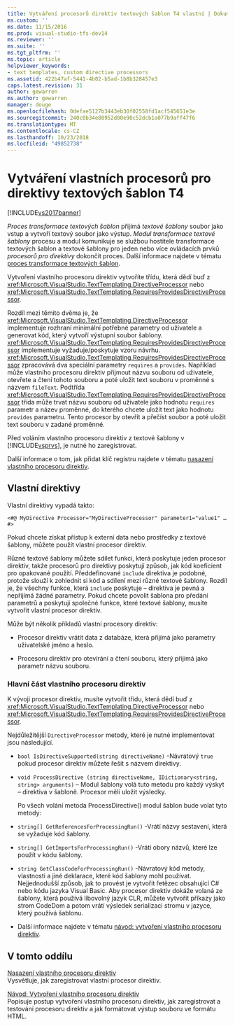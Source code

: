```yaml
---
title: Vytváření procesorů direktiv textových šablon T4 vlastní | Dokumentace Microsoftu
ms.custom: ''
ms.date: 11/15/2016
ms.prod: visual-studio-tfs-dev14
ms.reviewer: ''
ms.suite: ''
ms.tgt_pltfrm: ''
ms.topic: article
helpviewer_keywords:
- text templates, custom directive processors
ms.assetid: 422b47af-5441-4b02-b5ad-1b8b328457e3
caps.latest.revision: 31
author: gewarren
ms.author: gewarren
manager: douge
ms.openlocfilehash: 0defae5127b3443eb30f02558fd1acf545651e3e
ms.sourcegitcommit: 240c8b34e80952d00e90c52dcb1a077b9aff47f6
ms.translationtype: MT
ms.contentlocale: cs-CZ
ms.lasthandoff: 10/23/2018
ms.locfileid: "49852738"
---
```

# <a name="creating-custom-t4-text-template-directive-processors"></a>Vytváření vlastních procesorů pro direktivy textových šablon T4
[!INCLUDE[vs2017banner](../includes/vs2017banner.md)]

*Proces transformace textových šablon* přijímá *textové šablony* soubor jako vstup a vytvoří textový soubor jako výstup. *Modul transformace textové šablony* procesu a modul komunikuje se službou hostitele transformace textových šablon a textové šablony pro jeden nebo více ovládacích prvků *procesorů pro direktivy* dokončit proces. Další informace najdete v tématu [proces transformace textových šablon](../modeling/the-text-template-transformation-process.md).  
  
 Vytvoření vlastního procesoru direktiv vytvoříte třídu, která dědí buď z <xref:Microsoft.VisualStudio.TextTemplating.DirectiveProcessor> nebo <xref:Microsoft.VisualStudio.TextTemplating.RequiresProvidesDirectiveProcessor>.  
  
 Rozdíl mezi těmito dvěma je, že <xref:Microsoft.VisualStudio.TextTemplating.DirectiveProcessor> implementuje rozhraní minimální potřebné parametry od uživatele a generovat kód, který vytvoří výstupní soubor šablony. <xref:Microsoft.VisualStudio.TextTemplating.RequiresProvidesDirectiveProcessor> implementuje vyžaduje/poskytuje vzoru návrhu. <xref:Microsoft.VisualStudio.TextTemplating.RequiresProvidesDirectiveProcessor> zpracovává dva speciální parametry `requires` a `provides`.  Například může vlastního procesoru direktiv přijmout názvu souboru od uživatele, otevřete a čtení tohoto souboru a poté uložit text souboru v proměnné s názvem `fileText`. Podtřída <xref:Microsoft.VisualStudio.TextTemplating.RequiresProvidesDirectiveProcessor> třída může trvat názvu souboru od uživatele jako hodnotu `requires` parametr a název proměnné, do kterého chcete uložit text jako hodnotu `provides` parametru. Tento procesor by otevřít a přečíst soubor a poté uložit text souboru v zadané proměnné.  
  
 Před voláním vlastního procesoru direktiv z textové šablony v [!INCLUDE[vsprvs](../includes/vsprvs-md.md)], je nutné ho zaregistrovat.  
  
 Další informace o tom, jak přidat klíč registru najdete v tématu [nasazení vlastního procesoru direktiv](../modeling/deploying-a-custom-directive-processor.md).  
  
## <a name="custom-directives"></a>Vlastní direktivy  
 Vlastní direktivy vypadá takto:  
  
 `<#@ MyDirective Processor="MyDirectiveProcessor" parameter1="value1" … #>`  
  
 Pokud chcete získat přístup k externí data nebo prostředky z textové šablony, můžete použít vlastní procesor direktiv.  
  
 Různé textové šablony můžete sdílet funkci, která poskytuje jeden procesor direktiv, takže procesorů pro direktivy poskytují způsob, jak kód koeficient pro opakované použití. Předdefinované `include` direktiva je podobné, protože slouží k zohlednit si kód a sdílení mezi různé textové šablony. Rozdíl je, že všechny funkce, která `include` poskytuje – direktiva je pevná a nepřijímá žádné parametry. Pokud chcete povolit šablona pro předání parametrů a poskytují společné funkce, které textové šablony, musíte vytvořit vlastní procesor direktiv.  
  
 Může být několik příkladů vlastní procesory direktiv:  
  
-   Procesor direktiv vrátit data z databáze, která přijímá jako parametry uživatelské jméno a heslo.  
  
-   Procesoru direktiv pro otevírání a čtení souboru, který přijímá jako parametr názvu souboru.  
  
### <a name="principal-parts-of-a-custom-directive-processor"></a>Hlavní část vlastního procesoru direktiv  
 K vývoji procesor direktiv, musíte vytvořit třídu, která dědí buď z <xref:Microsoft.VisualStudio.TextTemplating.DirectiveProcessor> nebo <xref:Microsoft.VisualStudio.TextTemplating.RequiresProvidesDirectiveProcessor>.  
  
 Nejdůležitější `DirectiveProcessor` metody, které je nutné implementovat jsou následující.  
  
- `bool IsDirectiveSupported(string directiveName)` -Návratový `true` pokud procesor direktiv můžete řešit s názvem direktivy.  
  
- `void ProcessDirective (string directiveName, IDictionary<string, string> arguments)` – Modul šablony volá tuto metodu pro každý výskyt – direktiva v šabloně. Procesor měli uložit výsledky.  
  
  Po všech volání metoda ProcessDirective() modul šablon bude volat tyto metody:  
  
- `string[] GetReferencesForProcessingRun()` -Vrátí názvy sestavení, která se vyžaduje kód šablony.  
  
- `string[] GetImportsForProcessingRun()` -Vrátí obory názvů, které lze použít v kódu šablony.  
  
- `string GetClassCodeForProcessingRun()` -Návratový kód metody, vlastnosti a jiné deklarace, které kód šablony mohl používat. Nejjednodušší způsob, jak to provést je vytvořit řetězec obsahující C# nebo kódu jazyka Visual Basic. Aby procesor direktiv dokáže volaná ze šablony, která používá libovolný jazyk CLR, můžete vytvořit příkazy jako strom CodeDom a potom vrátí výsledek serializaci stromu v jazyce, který používá šablonu.  
  
- Další informace najdete v tématu [návod: vytvoření vlastního procesoru direktiv](../modeling/walkthrough-creating-a-custom-directive-processor.md).  
  
## <a name="in-this-section"></a>V tomto oddílu  
 [Nasazení vlastního procesoru direktiv](../modeling/deploying-a-custom-directive-processor.md)  
 Vysvětluje, jak zaregistrovat vlastní procesor direktiv.  
  
 [Návod: Vytvoření vlastního procesoru direktiv](../modeling/walkthrough-creating-a-custom-directive-processor.md)  
 Popisuje postup vytvoření vlastního procesoru direktiv, jak zaregistrovat a testování procesoru direktiv a jak formátovat výstup souboru ve formátu HTML.



